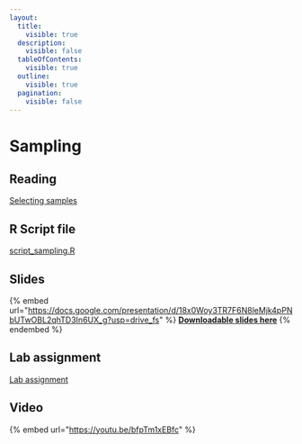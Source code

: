 ```yaml
---
layout:
  title:
    visible: true
  description:
    visible: false
  tableOfContents:
    visible: true
  outline:
    visible: true
  pagination:
    visible: false
---
```


# Sampling

## Reading

[Selecting samples](https://drive.google.com/file/d/1zvNjowBr8HWuvQyF69qlrmPyGewKlHT3/view?usp=sharing)

## R Script file

[script\_sampling.R](https://drive.google.com/open?id=1DsmU1KFkjlHTkeJrVGc47IWS0vQ5OC9Z\&usp=drive\_fs)

## Slides

{% embed url="https://docs.google.com/presentation/d/18x0Woy3TR7F6N8leMjk4pPNbUTwOBL2qhTD3In6UX_g?usp=drive_fs" %}
[**Downloadable slides here**](https://docs.google.com/presentation/d/18x0Woy3TR7F6N8leMjk4pPNbUTwOBL2qhTD3In6UX\_g?usp=drive\_fs)
{% endembed %}

## Lab assignment

[Lab assignment](https://docs.google.com/document/d/1p2xIfy9j23pSoLkxofhhR741Jwi5Eme6VFrgQx5lCW0?usp=drive\_fs)

## Video

{% embed url="https://youtu.be/bfpTm1xEBfc" %}
